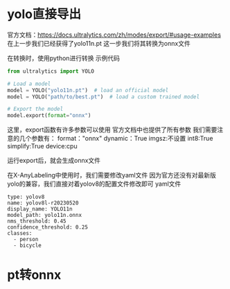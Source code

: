 # yolo直接导出
官方文档：https://docs.ultralytics.com/zh/modes/export/#usage-examples   
在上一步我们已经获得了yolo11n.pt
这一步我们将其转换为onnx文件

在转换时，使用python进行转换
示例代码
```  python
from ultralytics import YOLO

# Load a model
model = YOLO("yolo11n.pt")  # load an official model
model = YOLO("path/to/best.pt")  # load a custom trained model

# Export the model
model.export(format="onnx")
```
这里，export函数有许多参数可以使用
官方文档中也提供了所有参数
我们需要注意的几个参数有：
format："onnx"
dynamic：True
imgsz:不设置
int8:True
simplify:True
device:cpu

运行export后，就会生成onnx文件


在X-AnyLabeling中使用时，我们需要修改yaml文件
因为官方还没有对最新版yolo的兼容，我们直接对着yolov8的配置文件修改即可
yaml文件
```
type: yolov8
name: yolov8l-r20230520
display_name: YOLO11n
model_path: yolo11n.onnx
nms_threshold: 0.45
confidence_threshold: 0.25
classes:
  - person
  - bicycle
```


# pt转onnx






